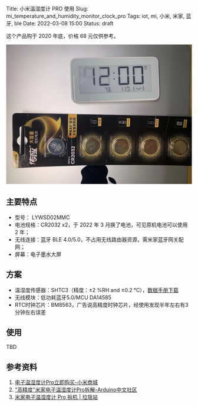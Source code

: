 Title: 小米温湿度计 PRO 使用
Slug: mi_temperature_and_humidity_monitor_clock_pro
Tags: iot, mi, 小米, 米家, 蓝牙, ble
Date: 2022-03-08 15:00
Status: draft

这个产品购于 2020 年底，价格 68 元仅供参考。

![小米温湿度计PRO版](images/iot/mi_temperature_and_humidity_monitor_clock_pro.jpg)

## 主要特点
* 型号： LYWSD02MMC
* 电池规格：CR2032 x2，于 2022 年 3 月换了电池，可见原机电池可以使用 2 年；
* 无线连接：蓝牙 BLE 4.0/5.0，不占用无线路由器资源，需米家蓝牙网关配网；
* 屏幕：电子墨水大屏

## 方案
* 温湿度传感器：SHTC3（精度：±2 %RH and ±0.2 °C），[数据手册下载](https://www.mouser.com/datasheet/2/682/Sensirion_Humidity_Sensors_SHTC3_Datasheet-1386761.pdf)
* 无线模块：低功耗蓝牙5.0/MCU DA14585
* RTC时钟芯片：BM8563，广告说高精度时钟芯片，经使用发现半年左右有3分钟左右误差
 
## 使用
TBD

## 参考资料
1. [电子温湿度计Pro立即购买-小米商城](https://www.mi.com/buy/detail?product_id=9542)
2. ["高精度"米家电子温湿度计Pro拆解-Arduino中文社区](https://www.arduino.cn/thread-91956-1-1.html)
3. [米家电子温湿度计 Pro 拆机 | 垃圾站](https://cyhour.com/1098/)
